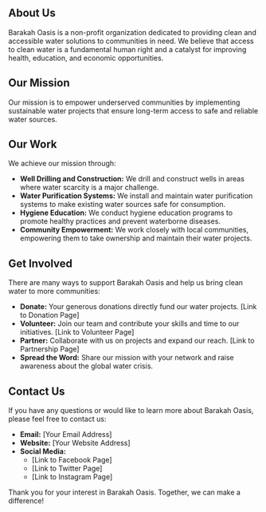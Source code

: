
## About Us

Barakah Oasis is a non-profit organization dedicated to providing clean and accessible water solutions to communities in need. We believe that access to clean water is a fundamental human right and a catalyst for improving health, education, and economic opportunities.

## Our Mission

Our mission is to empower underserved communities by implementing sustainable water projects that ensure long-term access to safe and reliable water sources.

## Our Work

We achieve our mission through:

* **Well Drilling and Construction:** We drill and construct wells in areas where water scarcity is a major challenge.
* **Water Purification Systems:** We install and maintain water purification systems to make existing water sources safe for consumption.
* **Hygiene Education:** We conduct hygiene education programs to promote healthy practices and prevent waterborne diseases.
* **Community Empowerment:** We work closely with local communities, empowering them to take ownership and maintain their water projects.

## Get Involved

There are many ways to support Barakah Oasis and help us bring clean water to more communities:

* **Donate:** Your generous donations directly fund our water projects. [Link to Donation Page]
* **Volunteer:** Join our team and contribute your skills and time to our initiatives. [Link to Volunteer Page]
* **Partner:** Collaborate with us on projects and expand our reach. [Link to Partnership Page]
* **Spread the Word:** Share our mission with your network and raise awareness about the global water crisis.

## Contact Us

If you have any questions or would like to learn more about Barakah Oasis, please feel free to contact us:

* **Email:** [Your Email Address]
* **Website:** [Your Website Address]
* **Social Media:**
    * [Link to Facebook Page]
    * [Link to Twitter Page]
    * [Link to Instagram Page]

Thank you for your interest in Barakah Oasis. Together, we can make a difference!